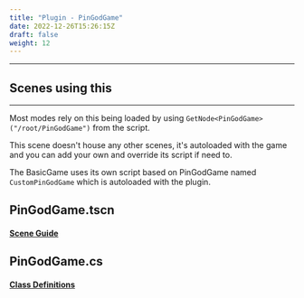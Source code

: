 ```yaml
---
title: "Plugin - PinGodGame"
date: 2022-12-26T15:26:15Z
draft: false
weight: 12
---
```

---
## Scenes using this
---

Most modes rely on this being loaded by using `GetNode<PinGodGame>("/root/PinGodGame")` from the script.

This scene doesn't house any other scenes, it's autoloaded with the game and you can add your own and override its script if need to.

The BasicGame uses its own script based on PinGodGame named `CustomPinGodGame` which is autoloaded with the plugin.

## PinGodGame.tscn

#### [Scene Guide](./pingodgame.tscn)

## PinGodGame.cs

#### [Class Definitions](/pingod-addons/html/classPinGodGame.html)